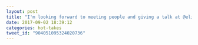 ```yaml
---
layout: post
title: "I'm looking forward to meeting people and giving a talk at @elixirconf. I'm also really going to miss my @teamgaslight friends this week."
date: 2017-09-02 18:39:12
categories: hot-takes
tweet_id: "904051095324020736"
---
```



<!-- Original tweet: https://twitter.com/i/status/904051095324020736 -->